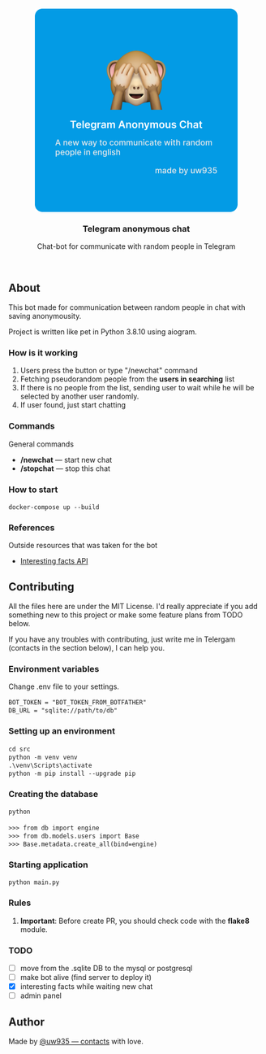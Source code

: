 <br>
<p align="center">
    <img align="center" src="media/thumbnail.png">
    <h3 align="center">Telegram anonymous chat</h3>
    <p align="center">Chat-bot for communicate with random people in Telegram</p>
</p>
<br>

## About
This bot made for communication between random people in chat with saving anonymousity.

Project is written like pet in Python 3.8.10 using aiogram.


### How is it working
1. Users press the button or type "/newchat" command
2. Fetching pseudorandom people from the **users in searching** list
3. If there is no people from the list, sending user to wait while he will be selected by another user randomly.
4. If user found, just start chatting

### Commands
General commands

- **/newchat** — start new chat
- **/stopchat** — stop this chat

### How to start
```shell
docker-compose up --build
```

### References
Outside resources that was taken for the bot

- [Interesting facts API](https://uselessfacts.jsph.pl/)

## Contributing

All the files here are under the MIT License. I'd really appreciate if you add something new to this project or make some feature plans from TODO below.

If you have any troubles with contributing, just write me in Telergam (contacts in the section below), I can help you.

### Environment variables
Change .env file to your settings.

```.env
BOT_TOKEN = "BOT_TOKEN_FROM_BOTFATHER"
DB_URL = "sqlite://path/to/db"
```

### Setting up an environment

```shell
cd src
python -m venv venv
.\venv\Scripts\activate
python -m pip install --upgrade pip
```

### Creating the database
```shell
python

>>> from db import engine
>>> from db.models.users import Base 
>>> Base.metadata.create_all(bind=engine)
```

### Starting application

```shell
python main.py
```

### Rules
1. **Important**: Before create PR, you should check code with the **flake8** module.

### TODO
- [ ] move from the .sqlite DB to the mysql or postgresql
- [ ] make bot alive (find server to deploy it)
- [x] interesting facts while waiting new chat
- [ ] admin panel

## Author
Made by [@uw935 — contacts](https://uw935.com/) with love.
